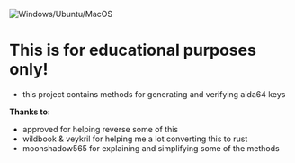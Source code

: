 ![Windows/Ubuntu/MacOS](https://github.com/LeagueRaINi/Aida64-Keygen/workflows/Windows/Ubuntu/MacOS/badge.svg)

# **This is for educational purposes only!**
- this project contains methods for generating and verifying aida64 keys

**Thanks to:**
- approved for helping reverse some of this
- wildbook & veykril for helping me a lot converting this to rust
- moonshadow565 for explaining and simplifying some of the methods